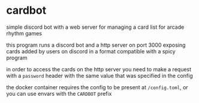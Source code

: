 # cardbot

simple discord bot with a web server for managing a card list for arcade rhythm games

this program runs a discord bot and a http server on port 3000 exposing cards added by users on discord in a format compatible with a spicy program

in order to access the cards on the http server you need to make a request with a `password` header with the same value that was specified in the config

the docker container requires the config to be present at `/config.toml`, or you can use envars with the `CARDBOT` prefix
